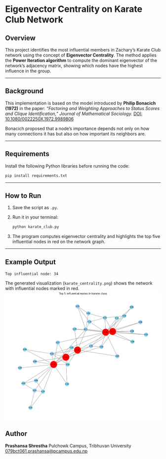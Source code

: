 

# Eigenvector Centrality on Karate Club Network

## Overview

This project identifies the most influential members in Zachary’s Karate Club network using the concept of **Eigenvector Centrality**.
The method applies the **Power Iteration algorithm** to compute the dominant eigenvector of the network’s adjacency matrix, showing which nodes have the highest influence in the group.

---

## Background

This implementation is based on the model introduced by **Philip Bonacich (1972)** in the paper:
*“Factoring and Weighting Approaches to Status Scores and Clique Identification,”*
*Journal of Mathematical Sociology.*
[DOI: 10.1080/0022250X.1972.9989806](https://doi.org/10.1080/0022250X.1972.9989806)

Bonacich proposed that a node’s importance depends not only on how many connections it has but also on how important its neighbors are.

---

## Requirements

Install the following Python libraries before running the code:

```bash
pip install requirements.txt
```

---

## How to Run

1. Save the script as `.py`.
2. Run it in your terminal:

   ```bash
   python karate_club.py
   ```
3. The program computes eigenvector centrality and highlights the top five influential nodes in red on the network graph.

---

## Example Output

```
Top influential node: 34
```

The generated visualization (`karate_centrality.png`) shows the network with influential nodes marked in red.
![Final Image](karate_centrality.png)


## Author

**Prashansa Shrestha**
Pulchowk Campus, Tribhuvan University
[079bct061.prashansa@pcampus.edu.np](mailto:079bct061.prashansa@pcampus.edu.np)
